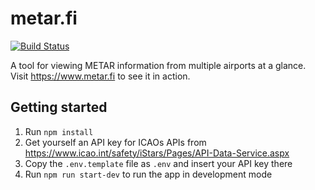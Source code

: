 # metar.fi
[![Build Status](https://travis-ci.org/joelpitk/metar.fi.svg?branch=master)](https://travis-ci.org/joelpitk/metar.fi)

A tool for viewing METAR information from multiple airports at a glance.
Visit https://www.metar.fi to see it in action.

## Getting started
1. Run `npm install`
2. Get yourself an API key for ICAOs APIs from https://www.icao.int/safety/iStars/Pages/API-Data-Service.aspx
3. Copy the `.env.template` file as `.env` and insert your API key there
4. Run `npm run start-dev` to run the app in development mode